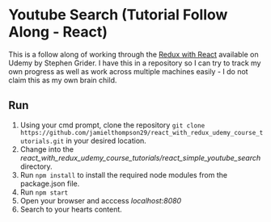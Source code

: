 # Youtube Search (Tutorial Follow Along - React)

This is a follow along of working through the [Redux with React](https://www.udemy.com/react-redux/) available on Udemy by Stephen Grider. 
I have this in a repository so I can try to track my own progress as well as work across multiple machines easily - I do not claim this as my own brain child.

## Run
1. Using your cmd prompt, clone the repository ```git clone https://github.com/jamielthompson29/react_with_redux_udemy_course_tutorials.git``` in your desired location.
2. Change into the _react_with_redux_udemy_course_tutorials/react_simple_youtube_search_ directory.
3. Run ```npm install``` to install the required node modules from the package.json file.
4. Run ```npm start```
5. Open your browser and acccess _localhost:8080_
6. Search to your hearts content.
